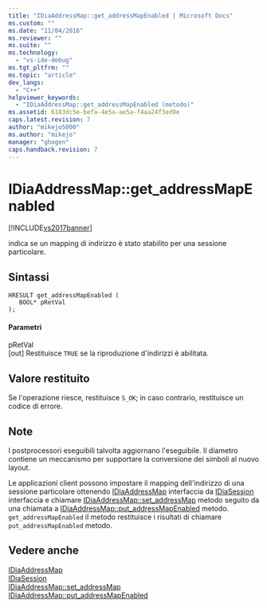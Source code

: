 ```yaml
---
title: "IDiaAddressMap::get_addressMapEnabled | Microsoft Docs"
ms.custom: ""
ms.date: "11/04/2016"
ms.reviewer: ""
ms.suite: ""
ms.technology: 
  - "vs-ide-debug"
ms.tgt_pltfrm: ""
ms.topic: "article"
dev_langs: 
  - "C++"
helpviewer_keywords: 
  - "IDiaAddressMap::get_addressMapEnabled (metodo)"
ms.assetid: 6183dc5e-befa-4e5a-ae5a-f4aa24f3ed9e
caps.latest.revision: 7
author: "mikejo5000"
ms.author: "mikejo"
manager: "ghogen"
caps.handback.revision: 7
---
```

# IDiaAddressMap::get_addressMapEnabled
[!INCLUDE[vs2017banner](../../code-quality/includes/vs2017banner.md)]

indica se un mapping di indirizzo è stato stabilito per una sessione particolare.  
  
## Sintassi  
  
```cpp#  
HRESULT get_addressMapEnabled (   
   BOOL* pRetVal  
);  
```  
  
#### Parametri  
 pRetVal  
 \[out\]  Restituisce `TRUE` se la riproduzione d'indirizzi è abilitata.  
  
## Valore restituito  
 Se l'operazione riesce, restituisce `S_OK`; in caso contrario, restituisce un codice di errore.  
  
## Note  
 I postprocessori eseguibili talvolta aggiornano l'eseguibile.  Il diametro contiene un meccanismo per supportare la conversione dei simboli al nuovo layout.  
  
 Le applicazioni client possono impostare il mapping dell'indirizzo di una sessione particolare ottenendo [IDiaAddressMap](../../debugger/debug-interface-access/idiaaddressmap.md) interfaccia da  [IDiaSession](../../debugger/debug-interface-access/idiasession.md) interfaccia e chiamare  [IDiaAddressMap::set\_addressMap](../../debugger/debug-interface-access/idiaaddressmap-set-addressmap.md) metodo seguito da una chiamata a  [IDiaAddressMap::put\_addressMapEnabled](../../debugger/debug-interface-access/idiaaddressmap-put-addressmapenabled.md) metodo.  `get_addressMapEnabled` il metodo restituisce i risultati di chiamare  `put_addressMapEnabled` metodo.  
  
## Vedere anche  
 [IDiaAddressMap](../../debugger/debug-interface-access/idiaaddressmap.md)   
 [IDiaSession](../../debugger/debug-interface-access/idiasession.md)   
 [IDiaAddressMap::set\_addressMap](../../debugger/debug-interface-access/idiaaddressmap-set-addressmap.md)   
 [IDiaAddressMap::put\_addressMapEnabled](../../debugger/debug-interface-access/idiaaddressmap-put-addressmapenabled.md)